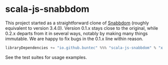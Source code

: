 # scala-js-snabbdom

This project started as a straightforward clone of [Snabbdom](https://github.com/snabbdom/snabbdom) (roughly equivalent to version 3.4.0).
Version 0.1.x stays close to the original, while 0.2.x departs from it in several ways, notably by making many things immutable.
We are happy to fix bugs in the 0.1.x line within reason.

```scala
libraryDependencies += "io.github.buntec" %%% "scala-js-snabbdom" % "x.y.z"
```

See the test suites for usage examples.
